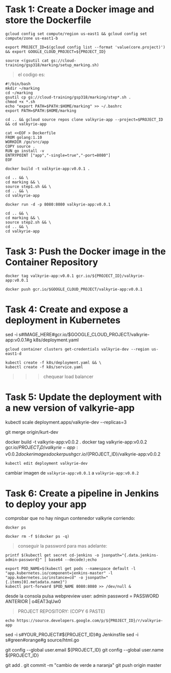 
# Task 1: Create a Docker image and store the Dockerfile

```
gcloud config set compute/region us-east1 && gcloud config set compute/zone us-east1-b
```

```
export PROJECT_ID=$(gcloud config list --format 'value(core.project)') && export GOOGLE_CLOUD_PROJECT=${PROJECT_ID}
```

```
source <(gsutil cat gs://cloud-training/gsp318/marking/setup_marking.sh)
```

> el codigo es:

```
#!/bin/bash
mkdir ~/marking
cd ~/marking
gsutil cp gs://cloud-training/gsp318/marking/step*.sh .
chmod +x *.sh
echo "export PATH=$PATH:$HOME/marking" >> ~/.bashrc
export PATH=$PATH:$HOME/marking
```

```
cd .. && gcloud source repos clone valkyrie-app --project=$PROJECT_ID && cd valkyrie-app
```

```
cat <<EOF > Dockerfile
FROM golang:1.10
WORKDIR /go/src/app
COPY source .
RUN go install -v
ENTRYPOINT ["app","-single=true","-port=8080"]
EOF
```

`
docker build -t valkyrie-app:v0.0.1 .
`
```
cd .. && \
cd marking && \
source step1.sh && \
cd .. && \
cd valkyrie-app
```

```
docker run -d -p 8080:8080 valkyrie-app:v0.0.1
```

```
cd .. && \
cd marking && \
source step2.sh && \
cd .. && \
cd valkyrie-app
```

# Task 3: Push the Docker image in the Container Repository

```
docker tag valkyrie-app:v0.0.1 gcr.io/${PROJECT_ID}/valkyrie-app:v0.0.1
```

```
docker push gcr.io/$GOOGLE_CLOUD_PROJECT/valkyrie-app:v0.0.1
```

# Task 4: Create and expose a deployment in Kubernetes

sed -i s#IMAGE_HERE#gcr.io/$GOOGLE_CLOUD_PROJECT/valkyrie-app:v0.0.1#g k8s/deployment.yaml

```
gcloud container clusters get-credentials valkyrie-dev --region us-east1-d
```

```
kubectl create -f k8s/deployment.yaml && \
kubectl create -f k8s/service.yaml
```

>>> chequear load balancer


# Task 5: Update the deployment with a new version of valkyrie-app


kubectl scale deployment.apps/valkyrie-dev --replicas=3

git merge origin/kurt-dev

docker build -t valkyrie-app:v0.0.2 .
docker tag valkyrie-app:v0.0.2 gcr.io/${PROJECT_ID}/valkyrie-app:v0.0.2
docker images
docker push gcr.io/${PROJECT_ID}/valkyrie-app:v0.0.2


```
kubectl edit deployment valkyrie-dev
```
cambiar imagen de `valkyrie-app:v0.0.1` a `valkyrie-app:v0.0.2`

# Task 6: Create a pipeline in Jenkins to deploy your app

comprobar que no hay ningun contenedor valkyrie corriendo:

```
docker ps
```

```
docker rm -f $(docker ps -q)
```

>conseguir la password para mas adelante:
```
printf $(kubectl get secret cd-jenkins -o jsonpath="{.data.jenkins-admin-password}" | base64 --decode);echo
```

```
export POD_NAME=$(kubectl get pods --namespace default -l "app.kubernetes.io/component=jenkins-master" -l "app.kubernetes.io/instance=cd" -o jsonpath="{.items[0].metadata.name}")
kubectl port-forward $POD_NAME 8080:8080 >> /dev/null &
```


desde la consola pulsa webpreview 
user: admin
password = PASSWORD ANTERIOR | o4EAT3qUw0

> PROJECT REPOSITORY: (COPY 6 PASTE)

```
echo https://source.developers.google.com/p/${PROJECT_ID}/r/valkyrie-app
```

sed -i s#YOUR_PROJECT#${PROJECT_ID}#g Jenkinsfile
sed -i s#green#orange#g source/html.go

git config --global user.email ${PROJECT_ID}
git config --global user.name ${PROJECT_ID}

git add .
git commit -m "cambio de verde a naranja"
git push origin master



